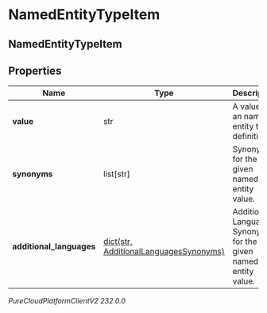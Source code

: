 # NamedEntityTypeItem

## NamedEntityTypeItem

## Properties

|Name | Type | Description | Notes|
|------------ | ------------- | ------------- | -------------|
| **value** | str | A value for an named entity type definition. | |
| **synonyms** | list[str] | Synonyms for the given named entity value. | [optional] |
| **additional_languages** | [dict(str, AdditionalLanguagesSynonyms)](AdditionalLanguagesSynonyms) | Additional Language Synonyms for the given named entity value. | [optional] |



_PureCloudPlatformClientV2 232.0.0_
